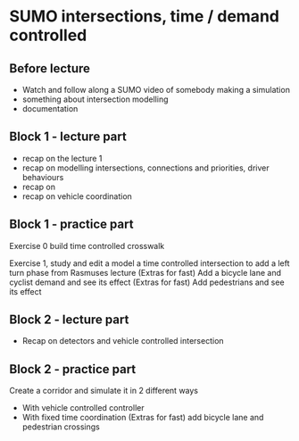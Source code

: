 # SUMO intersections, time / demand controlled

## Before lecture
- Watch and follow along a SUMO video of somebody making a simulation
- something about intersection modelling
- documentation

## Block 1 - lecture part
- recap on the lecture 1
- recap on modelling intersections, connections and priorities, driver behaviours
- recap on 
- recap on vehicle coordination

## Block 1 - practice part
Exercise 0 build time controlled crosswalk

Exercise 1, study and edit a model a time controlled intersection to add a left turn phase from Rasmuses lecture
(Extras for fast) Add a bicycle lane and cyclist demand and see its effect
(Extras for fast) Add pedestrians and see its effect

## Block 2 - lecture part
- Recap on detectors and vehicle controlled intersection

## Block 2 - practice part
Create a corridor and simulate it in 2 different ways
- With vehicle controlled controller
- With fixed time coordination
(Extras for fast) add bicycle lane and pedestrian crossings